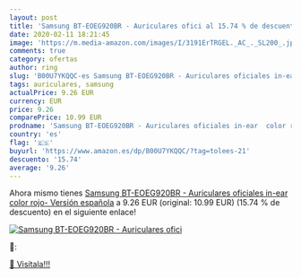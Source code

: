```yaml
---
layout: post
title: 'Samsung BT-EOEG920BR - Auriculares ofici al 15.74 % de descuento'
date: 2020-02-11 18:21:45
image: 'https://m.media-amazon.com/images/I/3191ErTRGEL._AC_._SL200_.jpg'
comments: true
category: ofertas
author: ring
slug: 'B00U7YKQQC-es Samsung BT-EOEG920BR - Auriculares oficiales in-ear color...'
tags: auriculares, samsung
actualPrice: 9.26 EUR
currency: EUR
price: 9.26
comparePrice: 10.99 EUR
prodname: 'Samsung BT-EOEG920BR - Auriculares oficiales in-ear  color rojo- Versión española'
country: 'es'
flag: '🇪🇸'
buyurl: 'https://www.amazon.es/dp/B00U7YKQQC/?tag=tolees-21'
descuento: '15.74'
average: '9.26'
---
```


Ahora mismo tienes [Samsung BT-EOEG920BR - Auriculares oficiales in-ear  color rojo- Versión española](https://www.amazon.es/dp/B00U7YKQQC/?tag=tolees-21) a 9.26 EUR (original: 10.99 EUR) (15.74 %  de descuento) en el siguiente enlace!

[![Samsung BT-EOEG920BR - Auriculares ofici](https://m.media-amazon.com/images/I/3191ErTRGEL._AC_._SL200_.jpg)](https://www.amazon.es/dp/B00U7YKQQC/?tag=tolees-21)

🔎:


[🛒 Visítala!!!](https://www.amazon.es/dp/B00U7YKQQC/?tag=tolees-21)
